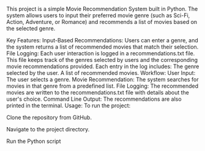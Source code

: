 This project is a simple Movie Recommendation System built in Python. The system allows users to input their preferred movie genre (such as Sci-Fi, Action, Adventure, or Romance) and recommends a list of movies based on the selected genre.

Key Features:
Input-Based Recommendations: Users can enter a genre, and the system returns a list of recommended movies that match their selection.
File Logging: Each user interaction is logged in a recommendations.txt file. This file keeps track of the genres selected by users and the corresponding movie recommendations provided. Each entry in the log includes:
The genre selected by the user.
A list of recommended movies.
Workflow:
User Input: The user selects a genre.
Movie Recommendation: The system searches for movies in that genre from a predefined list.
File Logging: The recommended movies are written to the recommendations.txt file with details about the user's choice.
Command Line Output: The recommendations are also printed in the terminal.
Usage:
To run the project:

Clone the repository from GitHub.

Navigate to the project directory.

Run the Python script
